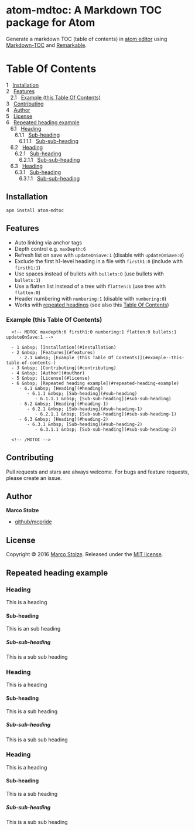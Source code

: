 # atom-mdtoc: A Markdown TOC package for Atom

Generate a markdown TOC (table of contents) in [atom editor](https://atom.io/) using [Markdown-TOC](https://github.com/jonschlinkert/markdown-toc) and [Remarkable](https://github.com/jonschlinkert/remarkable).

# Table Of Contents

<!-- MDTOC maxdepth:6 firsth1:0 numbering:1 flatten:0 bullets:0 updateOnSave:1 -->

1 &nbsp; [Installation](#installation)   
2 &nbsp; [Features](#features)   
&nbsp;&nbsp;&nbsp;2.1 &nbsp; [Example (this Table Of Contents)](#example--this-table-of-contents-)   
3 &nbsp; [Contributing](#contributing)   
4 &nbsp; [Author](#author)   
5 &nbsp; [License](#license)   
6 &nbsp; [Repeated heading example](#repeated-heading-example)   
&nbsp;&nbsp;&nbsp;6.1 &nbsp; [Heading](#heading)   
&nbsp;&nbsp;&nbsp;&nbsp;&nbsp;&nbsp;6.1.1 &nbsp; [Sub-heading](#sub-heading)   
&nbsp;&nbsp;&nbsp;&nbsp;&nbsp;&nbsp;&nbsp;&nbsp;&nbsp;6.1.1.1 &nbsp; [Sub-sub-heading](#sub-sub-heading)   
&nbsp;&nbsp;&nbsp;6.2 &nbsp; [Heading](#heading-1)   
&nbsp;&nbsp;&nbsp;&nbsp;&nbsp;&nbsp;6.2.1 &nbsp; [Sub-heading](#sub-heading-1)   
&nbsp;&nbsp;&nbsp;&nbsp;&nbsp;&nbsp;&nbsp;&nbsp;&nbsp;6.2.1.1 &nbsp; [Sub-sub-heading](#sub-sub-heading-1)   
&nbsp;&nbsp;&nbsp;6.3 &nbsp; [Heading](#heading-2)   
&nbsp;&nbsp;&nbsp;&nbsp;&nbsp;&nbsp;6.3.1 &nbsp; [Sub-heading](#sub-heading-2)   
&nbsp;&nbsp;&nbsp;&nbsp;&nbsp;&nbsp;&nbsp;&nbsp;&nbsp;6.3.1.1 &nbsp; [Sub-sub-heading](#sub-sub-heading-2)   

<!-- /MDTOC -->

## Installation

```
apm install atom-mdtoc
```

## Features

* Auto linking via anchor tags
* Depth control e.g. `maxDepth:6`
* Refresh list on save with `updateOnSave:1` (disable with `updateOnSave:0`)
* Exclude the first h1-level heading in a file with `firsth1:0` (include with `firsth1:1`)
* Use spaces instead of bullets with `bullets:0` (use bullets with `bullets:1`)
* Use a flatten list instead of a tree  with `flatten:1` (use tree with `flatten:0`)
* Header numbering with `numbering:1` (disable with `numbering:0`)
* Works with [repeated headings](#repeated-heading-example) (see also this [Table Of Contents](#table-of-contents))

### Example (this Table Of Contents)

```
  <!-- MDTOC maxdepth:6 firsth1:0 numbering:1 flatten:0 bullets:1 updateOnSave:1 -->

  - 1 &nbsp; [Installation](#installation)   
  - 2 &nbsp; [Features](#features)   
     - 2.1 &nbsp; [Example (this Table Of Contents)](#example--this-table-of-contents-)   
  - 3 &nbsp; [Contributing](#contributing)   
  - 4 &nbsp; [Author](#author)   
  - 5 &nbsp; [License](#license)   
  - 6 &nbsp; [Repeated heading example](#repeated-heading-example)   
     - 6.1 &nbsp; [Heading](#heading)   
        - 6.1.1 &nbsp; [Sub-heading](#sub-heading)   
           - 6.1.1.1 &nbsp; [Sub-sub-heading](#sub-sub-heading)   
     - 6.2 &nbsp; [Heading](#heading-1)   
        - 6.2.1 &nbsp; [Sub-heading](#sub-heading-1)   
           - 6.2.1.1 &nbsp; [Sub-sub-heading](#sub-sub-heading-1)   
     - 6.3 &nbsp; [Heading](#heading-2)   
        - 6.3.1 &nbsp; [Sub-heading](#sub-heading-2)   
           - 6.3.1.1 &nbsp; [Sub-sub-heading](#sub-sub-heading-2)   

  <!-- /MDTOC -->
```

## Contributing

Pull requests and stars are always welcome. For bugs and feature requests, please create an issue.

## Author

**Marco Stolze**

* [github/mcpride](https://github.com/mcpride)

## License

Copyright © 2016 [Marco Stolze](https://github.com/mcpride). Released under the [MIT license](LICENSE).

## Repeated heading example

### Heading

This is a heading

#### Sub-heading

This is an sub heading

##### Sub-sub-heading

This is a sub sub heading

### Heading

This is a heading

#### Sub-heading

This is a sub heading

##### Sub-sub-heading

This is a sub sub heading

### Heading

This is a heading

#### Sub-heading

This is a sub heading

##### Sub-sub-heading

This is a sub sub heading

